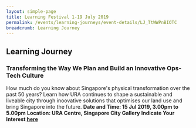```yaml
---
layout: simple-page
title: Learning Festival 1-19 July 2019
permalink: /events/learning-journeys/event-details/LJ_TtWWPnBIOTC
breadcrumb: Learning Journey
---
```


## Learning Journey 
### Transforming the Way We Plan and Build an Innovative Ops-Tech Culture 

How much do you know about Singapore's physical transformation over the past 50 years? Learn how URA continues to shape a sustainable and liveable city through inoovative solutions that optimises our land use and bring Singapore into the future.
**Date and Time: 15 Jul 2019, 3.00pm to 5.00pm** 
**Location: URA Centre, Singapore City Gallery** 
**Indicate Your Interest [here](https://www.eventbrite.sg/myevent?eid=61090559508)** 

